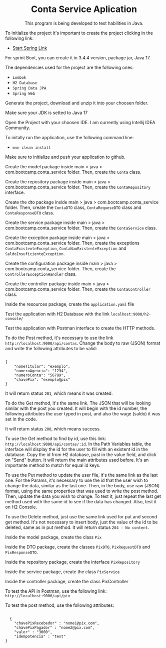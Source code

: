 <h1 align="center">Conta Service Aplication</h1>

<p align="center">This program is being developed to test habilities in Java.</p>

<p>To initialize the project it's important to create the project clicking in the following link:</p>

<ul>
  <li><a href="https://start.spring.io/">Start Spring Link</a></li>
</ul>

<p>For sprint Boot, you can create it in 3.4.4 version, package jar, Java 17.</p>

<p>The dependencies used for the project are the following ones:</p>

<ul>
  <li><code>Lombok</code></li>
  <li><code>H2 Database</code></li>
  <li><code>Spring Data JPA</code></li>
  <li><code>Spring Web</code></li>
</ul>

<p>Generate the project, download and unzip it into your choosen folder.</p>

<p>Make sure your JDK is setted to Java 17</p>

<p>Open the Project with your choosen IDE. I am currently using Intellij IDEA Community.</p>

<p>To initally run the application, use the following command line:</p>

<ul>
  <li><code>mvn clean install</code></li>
</ul>

<p>Make sure to initialize and push your application to github.</p>

<p>Create the model package inside main > java > com.bootcamp.conta_service folder. Then, create the <code>Conta</code> class.</p>

<p>Create the repository package inside main > java > com.bootcamp.conta_service folder. Then, create the <code>ContaRepository</code> interface.</p>

<p>Create the dto package inside main > java > com.bootcamp.conta_service folder. 
  Then, create the <code>ContaDTO</code> class, <code>ContaRequeseDTO</code> class and <code>ContaResponseDTO</code> class.</p>

<p>Create the service package inside main > java > com.bootcamp.conta_service folder. 
  Then, create the <code>ContaService</code> class.</p>

<p>Create the exception package inside main > java > com.bootcamp.conta_service folder. 
  Then, create the exceptions <code>ContaExistenteException</code>, <code>ContaNaoExistenteException</code> and <code>SaldoInsuficienteException</code>.</p>
  
<p>Create the configuration package inside main > java > com.bootcamp.conta_service folder. 
  Then, create the <code>ControllerExceptionHandler</code> class.</p>

<p>Create the controller package inside main > java > com.bootcamp.conta_service folder. 
  Then, create the <code>ContaController</code> class.</p>

<p>Inside the resources package, create the <code>application.yaml</code> file</p>

<p>Test the application with H2 Database with the link <code>localhost:9000/h2-console/</code></p>

<p>Test the application with Postman interface to create the HTTP methods.</p>

<p>To do the Post method, it's necessary to use the link <code>http://localhost:9000/api/contas</code>. Change the body to raw (JSON) format and write the following attributes to be valid:</p>

<code>
{
    "nomeTitular": "exemplo",
    "numeroAgencia": "1234",
    "numeroConta": "56789",
    "chavePix": "exemplo@pix"
}  
</code>

<p>It will return status <code>201</code>, which means it was created.</p>

<p>To do the Get method, it's the same link. The JSON that will be looking similar with the post you created. It will begin with the id number, the following attributes the user typed in post, and also the wage (saldo) it was set in the code.</p>

<p>It will return status <code>200</code>, which means success.</p>

<p>To use the Get method to find by id, use this link: <code>http://localhost:9000/api/contas/:id</code>. 
In tha Path Variables table, the interface will display the id for the user to fill with an existent id in the database. 
Copy the id from H2 database, past in the value field, and click on "Send" button. It will return the main attributes used before. It's an importante method to match for equal id keys. </p>

<p>To use the Put method to update the user file, it's the same link as the last one. For the Params, it's necessary to use the id that the user wish to change the data, similar as the last one. 
Then, in the body, use raw (JSON) format, using the same properties that was used to write the post method. Then, update the data you wish to change. 
To test it, just repeat the last get method used with the same id to see if the data has changed. Also, test it on H2 Console.</p>

<p>To use the Delete method, just use the same link used for put and second get method. It's not necessary to insert body, just the value of the id to be deleted, same as in put method. It will return status <code>204 - No content</code>.</p>

<p>Inside the model package, create the class <code>Pix</code></p>

<p>Inside the DTO package, create the classes <code>PixDTO</code>, <code>PixRequestDTO</code> and <code>PixResponseDTO</code>.</p>

<p>Inside the repository package, create the interface <code>PixRepository</code></p>

<p>Inside the service package, create the class <code>PixService</code></p>

<p>Inside the controller package, create the class PixController</p>

<p>To test the API in Postman, use the following link: <code>http://localhost:9000/api/pix</code></p>

<p>To test the post method, use the following attributes:</p>

<code>
  {
    "chavePixRecebedor" : "nome1@pix.com",
    "chavePixPagador" : "nome2@pix.com",
    "valor" : "3000",
    "idempotencia" : "text"
}
</code>
